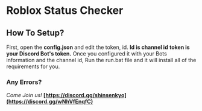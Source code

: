 # Roblox Status Checker

## How To Setup?
First, open the **config.json** and edit the token, id. **Id is channel id** **token is your Discord Bot's token.** Once you configured it with your Bots information and the channel id, Run the run.bat file and it will install all of the requirements for you.

### Any Errors?

*Come Join us!* **[https://discord.gg/shinsenkyo](https://discord.gg/wNhVfEnqfC)**
